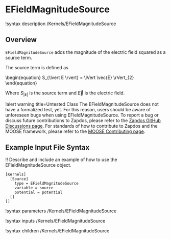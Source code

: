 # EFieldMagnitudeSource

!syntax description /Kernels/EFieldMagnitudeSource

## Overview

`EFieldMagnitudeSource` adds the magnitude of the electric field squared as a source term. 

The source term is defined as

\begin{equation}
S_{\lvert E \rvert} = \lVert \vec{E} \rVert_{2}
\end{equation}

Where $S_{\lvert E \rvert}$ is the source term and $\vec{E}$ is the electric field.

!alert warning title=Untested Class
The EFieldMagnitudeSource does not have a formalized test, yet. For this reason,
users should be aware of unforeseen bugs when using EFieldMagnitudeSource. To
report a bug or discuss future contributions to Zapdos, please refer to the
[Zapdos GitHub Discussions page](https://github.com/shannon-lab/zapdos/discussions).
For standards of how to contribute to Zapdos and the MOOSE framework,
please refer to the [MOOSE Contributing page](framework/contributing.md).

## Example Input File Syntax

!! Describe and include an example of how to use the EFieldMagnitudeSource object.

```text
[Kernels]
  [Source]
    type = EFieldMagnitudeSource
    variable = source
    potential = potential
  []
[]
```

!syntax parameters /Kernels/EFieldMagnitudeSource

!syntax inputs /Kernels/EFieldMagnitudeSource

!syntax children /Kernels/EFieldMagnitudeSource
